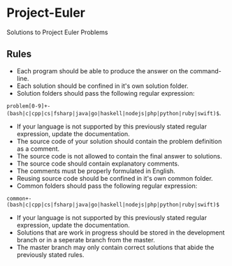 # Project-Euler
Solutions to Project Euler Problems

## Rules
* Each program should be able to produce the answer on the command-line.
* Each solution should be confined in it's own solution folder.
* Solution folders should pass the following regular expression:

`problem[0-9]+-(bash|c|cpp|cs|fsharp|java|go|haskell|nodejs|php|python|ruby|swift)$`.
* If your language is not supported by this previously stated regular expression, update the documentation.
* The source code of your solution should contain the problem definition as a comment.
* The source code is not allowed to contain the final answer to solutions.
* The source code should contain explanatory comments.
* The comments must be properly formulated in English.
* Reusing source code should be confined in it's own common folder.
* Common folders should pass the following regular expression:

`common+-(bash|c|cpp|cs|fsharp|java|go|haskell|nodejs|php|python|ruby|swift)$`
* If your language is not supported by this previously stated regular expression, update the documentation.
* Solutions that are work in progress should be stored in the development branch or in a seperate branch from the master.
* The master branch may only contain correct solutions that abide the previously stated rules.
